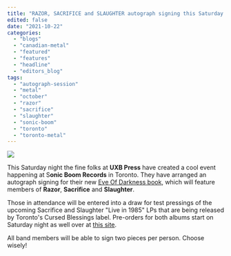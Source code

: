 ```yaml
---
title: "RAZOR, SACRIFICE and SLAUGHTER autograph signing this Saturday in Toronto"
edited: false
date: "2021-10-22"
categories:
  - "blogs"
  - "canadian-metal"
  - "featured"
  - "features"
  - "headline"
  - "editors_blog"
tags:
  - "autograph-session"
  - "metal"
  - "october"
  - "razor"
  - "sacrifice"
  - "slaughter"
  - "sonic-boom"
  - "toronto"
  - "toronto-metal"
---
```


[![](https://www.hellbound.ca/wp-content/uploads/2021/10/245932842_932851547583607_5335332291018613306_n.jpg)](https://www.hellbound.ca/wp-content/uploads/2021/10/245932842_932851547583607_5335332291018613306_n.jpg)

This Saturday night the fine folks at **UXB Press** have created a cool event happening at S**onic Boom Records** in Toronto. They have arranged an autograph signing for their new [Eve Of Darkness book](https://hellbound.ca/2021/09/eve-of-darkness-book/), which will feature members of **Razor**, **Sacrifice** and **Slaughter**.

Those in attendance will be entered into a draw for test pressings of the upcoming Sacrifice and Slaughter "Live in 1985" LPs that are being released by Toronto's Cursed Blessings label. Pre-orders for both albums start on Saturday night as well over at [this site](https://cursed-blessings-records.myshopify.com/).

All band members will be able to sign two pieces per person. Choose wisely!
